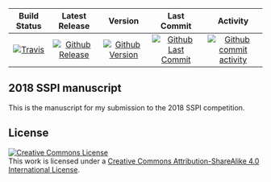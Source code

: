 | Build Status                             | Latest Release                                      | Version                                            | Last Commit                                                    | Activity                                    |
| :--------------------------------------: | :--------------------------:                        | :----:                                             | :------:                                                       | :------:                                    |
| [![Travis][travis_shield]][travis]       | [![Github Release][release_shield]][github_release] | [![Github Version][version_shield]][github_version] | [![Github Last Commit][last_commit_shield]][github_last_commit] | [![Github commit activity][activity_shield]][github_activity] |


[travis_shield]: https://travis-ci.org/skulumani/2018_sspi_manuscript.svg?branch=master
[release_shield]: https://img.shields.io/github/release/skulumani/2018_sspi_manuscript.svg
[version_shield]: https://badge.fury.io/gh/skulumani%2F2018_sspi_manuscript.svg
[last_commit_shield]: https://img.shields.io/github/last-commit/skulumani/2018_sspi_manuscript.svg
[activity_shield]: https://img.shields.io/github/commit-activity/y/skulumani/2018_sspi_manuscript.svg

[travis]: https://travis-ci.org/skulumani/2018_sspi_manuscript
[github_release]: https://github.com/skulumani/2018_sspi_manuscript/releases/latest
[github_version]: https://badge.fury.io/gh/skulumani%2F2018_sspi_manuscript
[github_last_commit]: https://github.com/skulumani/2018_sspi_manuscript/commits/master
[github_activity]: https://github.com/skulumani/2018_sspi_manuscript/graphs/commit-activity

## 2018 SSPI manuscript

This is the manuscript for my submission to the 2018 SSPI competition. 

## License

<a rel="license" href="http://creativecommons.org/licenses/by-sa/4.0/"><img alt="Creative Commons License" style="border-width:0" src="https://i.creativecommons.org/l/by-sa/4.0/88x31.png" /></a><br />This work is licensed under a <a rel="license" href="http://creativecommons.org/licenses/by-sa/4.0/">Creative Commons Attribution-ShareAlike 4.0 International License</a>.

